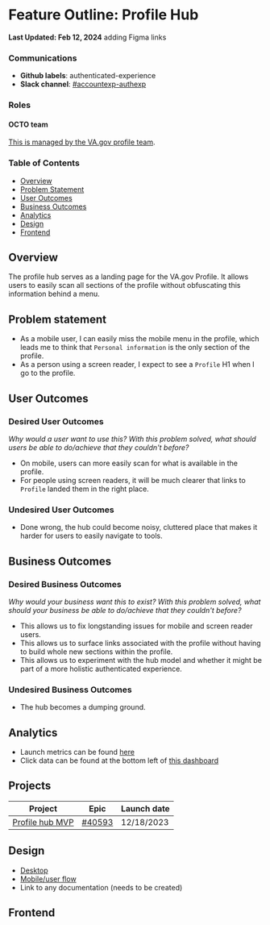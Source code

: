 # Feature Outline: Profile Hub

**Last Updated: Feb 12, 2024** adding Figma links

### Communications

- **Github labels**: authenticated-experience
- **Slack channel**: [#accountexp-authexp](https://dsva.slack.com/channels/accountexp-authexp)

### Roles

#### OCTO team

[This is managed by the VA.gov profile team](https://github.com/department-of-veterans-affairs/va.gov-team/blob/master/products/identity-personalization/profile/README.md#roles).

### Table of Contents

- [Overview](#overview)
- [Problem Statement](#problem-statement)
- [User Outcomes](#user-outcomes)
- [Business Outcomes](#business-outcomes)
- [Analytics](#analytics)
- [Design](#design)
- [Frontend](#frontend)

## Overview

The profile hub serves as a landing page for the VA.gov Profile. It allows users to easily scan all sections of the profile without obfuscating this information behind a menu. 

## Problem statement

- As a mobile user, I can easily miss the mobile menu in the profile, which leads me to think that `Personal information` is the only section of the profile.
- As a person using a screen reader, I expect to see a `Profile` H1 when I go to the profile.

## User Outcomes

### Desired User Outcomes

*Why would a user want to use this? With this problem solved, what should users be able to do/achieve that they couldn't before?*

- On mobile, users can more easily scan for what is available in the profile.
- For people using screen readers, it will be much clearer that links to `Profile` landed them in the right place.

### Undesired User Outcomes

- Done wrong, the hub could become noisy, cluttered place that makes it harder for users to easily navigate to tools.

## Business Outcomes

### Desired Business Outcomes

*Why would your business want this to exist? With this problem solved, what should your business be able to do/achieve that they couldn't before?*

- This allows us to fix longstanding issues for mobile and screen reader users.
- This allows us to surface links associated with the profile without having to build whole new sections within the profile.
- This allows us to experiment with the hub model and whether it might be part of a more holistic authenticated experience. 

### Undesired Business Outcomes

- The hub becomes a dumping ground.

## Analytics

- Launch metrics can be found [here](https://github.com/department-of-veterans-affairs/va.gov-team/tree/master/products/identity-personalization/profile/hub/mvp#measuring-success)
- Click data can be found at the bottom left of [this dashboard](https://analytics.google.com/analytics/web/?authuser=0#/dashboard/DRqBrmiyTD6l8L75rei0fw/a50123418w177519031p176188361/_u.date00=20231119&_u.date01=20231128)

## Projects

|Project|Epic|Launch date|
|---|---|---|
|[Profile hub MVP](https://github.com/department-of-veterans-affairs/va.gov-team/blob/master/products/identity-personalization/profile/hub/mvp/README.md) |[#40593](https://github.com/department-of-veterans-affairs/va.gov-team/issues/40593)|12/18/2023|

## Design

- [Desktop](https://figma.com/file/21eaoKK107F3Nm1ofnMOO8/Profile---Hub-landing-page?type=design&node-id=0-281&mode=design&t=UFySmtP5yDOLLP6a-0)
- [Mobile/user flow](https://www.figma.com/file/21eaoKK107F3Nm1ofnMOO8/Profile---Hub-landing-page?type=design&node-id=0-1&mode=design&t=UFySmtP5yDOLLP6a-0)
- Link to any documentation (needs to be created)

## Frontend
